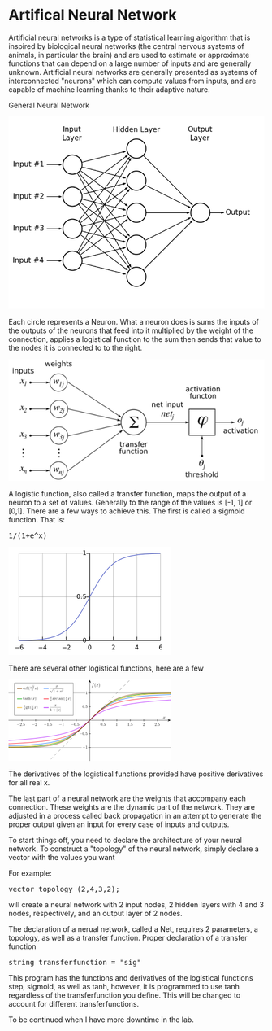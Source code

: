 Artifical Neural Network
=================

Artificial neural networks is a type of statistical learning algorithm that is inspired by biological neural networks (the central nervous systems of animals, in particular the brain) and are used to estimate or approximate functions that can depend on a large number of inputs and are generally unknown. Artificial neural networks are generally presented as systems of interconnected "neurons" which can compute values from inputs, and are capable of machine learning thanks to their adaptive nature.

General Neural Network

![](Images/image1.png)

Each circle represents a Neuron. What a neuron does is sums the inputs of the outputs of the neurons that feed into it multiplied by the weight of the connection, applies a logistical function  to the sum then sends that value to the nodes it is connected to to the right.

![](Images/image2.png)

A logistic function, also called a transfer function, maps the output of a neuron to a set of values. Generally to the range of the values is [-1, 1] or [0,1]. There are a few ways to achieve this. The first is called 
a sigmoid function. That is: 

<tt>
1/(1+e^x)
</tt>

![](Images/image3.png)

There are several other logistical functions, here are a few

![](Images/image4.png)

The derivatives of the logistical functions provided have positive derivatives for all real x. 

The last part of a neural network are the weights that accompany each connection. These weights are the dynamic part of the network. They are adjusted in a process called back propagation in an attempt to generate the proper output given an input for every case of inputs and outputs.

To start things off, you need to declare the architecture of your neural network. To construct a "topology" of the neural network, simply declare a vector with the values you want

For example:

<tt>
  vector<int> topology (2,4,3,2);
</tt>

will create a neural network with 2 input nodes, 2 hidden layers with 4 and 3 nodes, respectively, and an output layer of 2 nodes.

The declaration of a nerual network, called a Net, requires 2 parameters, a topology, as well as a transfer function. Proper declaration of a transfer function

<tt>
  string transferfunction = "sig"
</tt>

This program has the functions and derivatives of the logistical functions step, sigmoid, as well as tanh, however, it is programmed to use tanh regardless of the transferfunction you define. This will be changed to account for different transferfunctions.

To be continued when I have more downtime in the lab.
